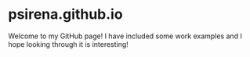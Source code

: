 # psirena.github.io

Welcome to my GitHub page! I have included some work examples and I hope looking through it is interesting!

